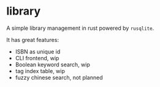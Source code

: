 # library

A simple library management in rust powered by `rusqlite`.

It has great features:

- ISBN as unique id
- CLI frontend, wip
- Boolean keyword search, wip
- tag index table, wip
- fuzzy chinese search, not planned


